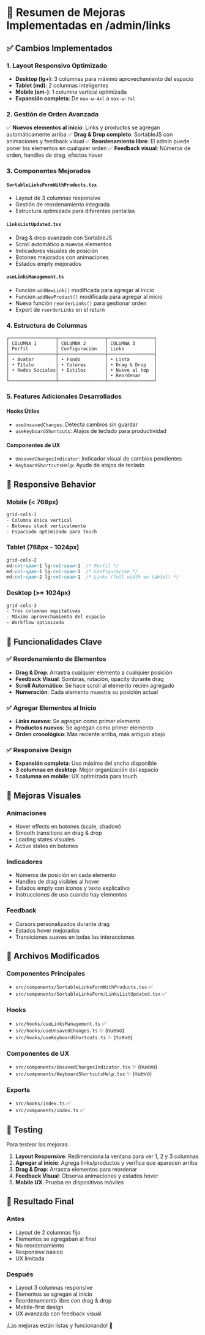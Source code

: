 # 🎉 Resumen de Mejoras Implementadas en /admin/links

## ✅ Cambios Implementados

### 1. **Layout Responsivo Optimizado**
- **Desktop (lg+)**: 3 columnas para máximo aprovechamiento del espacio
- **Tablet (md)**: 2 columnas inteligentes
- **Mobile (sm-)**: 1 columna vertical optimizada
- **Expansión completa**: De `max-w-4xl` a `max-w-7xl`

### 2. **Gestión de Orden Avanzada**
✅ **Nuevos elementos al inicio**: Links y productos se agregan automáticamente arriba
✅ **Drag & Drop completo**: SortableJS con animaciones y feedback visual
✅ **Reordenamiento libre**: El admin puede poner los elementos en cualquier orden
✅ **Feedback visual**: Números de orden, handles de drag, efectos hover

### 3. **Componentes Mejorados**

#### `SortableLinksFormWithProducts.tsx`
- Layout de 3 columnas responsive
- Gestión de reordenamiento integrada
- Estructura optimizada para diferentes pantallas

#### `LinksListUpdated.tsx`
- Drag & drop avanzado con SortableJS
- Scroll automático a nuevos elementos
- Indicadores visuales de posición
- Botones mejorados con animaciones
- Estados empty mejorados

#### `useLinksManagement.ts`
- Función `addNewLink()` modificada para agregar al inicio
- Función `addNewProduct()` modificada para agregar al inicio  
- Nueva función `reorderLinks()` para gestionar orden
- Export de `reorderLinks` en el return

### 4. **Estructura de Columnas**
```
┌─────────────────┬─────────────────┬─────────────────┐
│ COLUMNA 1       │ COLUMNA 2       │ COLUMNA 3       │
│ Perfil          │ Configuración   │ Links           │
├─────────────────┼─────────────────┼─────────────────┤
│ • Avatar        │ • Fondo         │ • Lista         │
│ • Título        │ • Colores       │ • Drag & Drop   │
│ • Redes Sociales│ • Estilos       │ • Nuevo al top  │
│                 │                 │ • Reordenar     │
└─────────────────┴─────────────────┴─────────────────┘
```

### 5. **Features Adicionales Desarrollados**

#### Hooks Útiles
- `useUnsavedChanges`: Detecta cambios sin guardar
- `useKeyboardShortcuts`: Atajos de teclado para productividad

#### Componentes de UX
- `UnsavedChangesIndicator`: Indicador visual de cambios pendientes
- `KeyboardShortcutsHelp`: Ayuda de atajos de teclado

## 🎯 Responsive Behavior

### Mobile (< 768px)
```css
grid-cols-1
- Columna única vertical
- Botones stack verticalmente
- Espaciado optimizado para touch
```

### Tablet (768px - 1024px)
```css
grid-cols-2
md:col-span-1 lg:col-span-1  /* Perfil */
md:col-span-1 lg:col-span-1  /* Configuración */
md:col-span-2 lg:col-span-1  /* Links (full width en tablet) */
```

### Desktop (>= 1024px)
```css
grid-cols-3
- Tres columnas equitativas
- Máximo aprovechamiento del espacio
- Workflow optimizado
```

## 🚀 Funcionalidades Clave

### ✅ Reordenamiento de Elementos
- **Drag & Drop**: Arrastra cualquier elemento a cualquier posición
- **Feedback Visual**: Sombras, rotación, opacity durante drag
- **Scroll Automático**: Se hace scroll al elemento recién agregado
- **Numeración**: Cada elemento muestra su posición actual

### ✅ Agregar Elementos al Inicio
- **Links nuevos**: Se agregan como primer elemento
- **Productos nuevos**: Se agregan como primer elemento
- **Orden cronológico**: Más reciente arriba, más antiguo abajo

### ✅ Responsive Design
- **Expansión completa**: Uso máximo del ancho disponible
- **3 columnas en desktop**: Mejor organización del espacio
- **1 columna en mobile**: UX optimizada para touch

## 🎨 Mejoras Visuales

### Animaciones
- Hover effects en botones (scale, shadow)
- Smooth transitions en drag & drop
- Loading states visuales
- Active states en botones

### Indicadores
- Números de posición en cada elemento
- Handles de drag visibles al hover
- Estados empty con iconos y texto explicativo
- Instrucciones de uso cuando hay elementos

### Feedback
- Cursors personalizados durante drag
- Estados hover mejorados
- Transiciones suaves en todas las interacciones

## 📁 Archivos Modificados

### Componentes Principales
- `src/components/SortableLinksFormWithProducts.tsx` ✅
- `src/components/SortableLinksForm/LinksListUpdated.tsx` ✅

### Hooks
- `src/hooks/useLinksManagement.ts` ✅
- `src/hooks/useUnsavedChanges.ts` ✨ (nuevo)
- `src/hooks/useKeyboardShortcuts.ts` ✨ (nuevo)

### Componentes de UX  
- `src/components/UnsavedChangesIndicator.tsx` ✨ (nuevo)
- `src/components/KeyboardShortcutsHelp.tsx` ✨ (nuevo)

### Exports
- `src/hooks/index.ts` ✅
- `src/components/index.ts` ✅

## 🧪 Testing

Para testear las mejoras:

1. **Layout Responsive**: Redimensiona la ventana para ver 1, 2 y 3 columnas
2. **Agregar al inicio**: Agrega links/productos y verifica que aparecen arriba
3. **Drag & Drop**: Arrastra elementos para reordenar
4. **Feedback Visual**: Observa animaciones y estados hover
5. **Mobile UX**: Prueba en dispositivos móviles

## 🎯 Resultado Final

### Antes
- Layout de 2 columnas fijo
- Elementos se agregaban al final
- No reordenamiento
- Responsive básico
- UX limitada

### Después  
- Layout 3 columnas responsive
- Elementos se agregan al inicio
- Reordenamiento libre con drag & drop
- Mobile-first design
- UX avanzada con feedback visual

¡Las mejoras están listas y funcionando! 🚀
